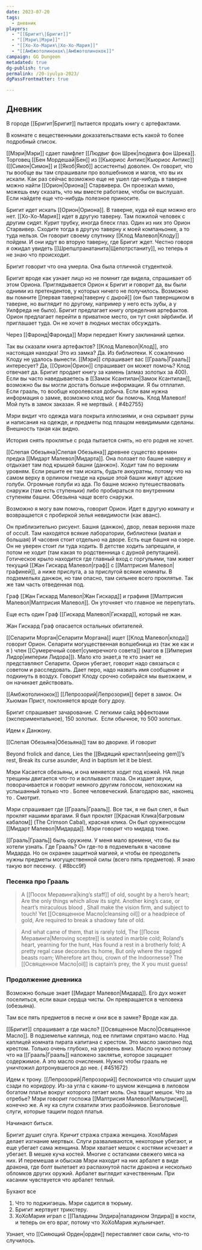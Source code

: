 ```yaml
---
date: 2023-07-20
tags:
  - дневник
players:
  - "[[Бригит\|Бригит]]"
  - "[[Мэри\|Мэри]]"
  - "[[Хо-Хо-Мария\|Хо-Хо-Мария]]"
  - "[[Амбжотолинокок\|Амбжотолинокок]]"
campaign: GG Dungeon
metadated: true
dg-publish: true
permalink: /20-iyulya-2023/
dgPassFrontmatter: true

---
```



## Дневник
В городе [[Бригит\|Бригит]] пытается продать книгу с артефактами.

В комнате с вещественными доказательствами есть какой то более подробный список.

[[Мэри\|Мэри]] сдает памфлет [[Людвиг фон Шрек\|людвига фон Шрека]]. Торговец [[Бен Мордешай\|Бен]] из [[Кьюриос Антикс\|Кьюриос Антикс]] ([[Симон\|Симон]] и [[Якоб\|Якоб]] ассистенты) доволен. Он говорит, что ты вообще вы там спрашивали про волшебников и магов, что вы их искали. Как раз сейчас возможно еще не ушел где-нибудь в таверне можно найти [[Орион\|Ориона]] Старвивера. Он проезжал мимо, можешь ему сказать, что мы вместе работаем, чтобы он выслушал. Если найдете еще что-нибудь полезное приносите.

Бригит идет искать [[Орион\|Ориона]]. В таверне, куда ей еще можно его нет. [[Хо-Хо-Мария]] идет в другую таверну. Там пожилой человек с другим сидят. Курит трубку, иногда блеск глаз. Один из них это Орион Старвивер. Сходите тогда в другую таверну к моей компаньонке, а то туда нельзя. Он говорит своему спутнику [[Клод Малевол\|Клоду]] пойдем. И они идут во вторую таверну, где Бригит ждет. Честно говоря я ожидал увидеть [[Шрепштранатанита\|Щепотрстаниту]], но теперь я  не знаю что происходит.

Бригит говорит что она умерла. Она была отличной студенткой.

Бригит вроде как узнает лицо но не помнит где видела, спрашивает об этом Ориона. Приглядывается Орион к Бригит и говорит да, вы были одними из претендентов, у которых ничего не получилось. Возможно вы помните [[первая таверна\|таверну с дырой]] (он был тавернщиком в таверне, но выглядит по другому, например у него есть зубы, а у Уилфреда не было). Бригит предлагает книгу определния артефактов. Орион предлагает перейти в приватное место, он тут снял эйрбинби. И приглашает туда. Он не хочет в людных местах обсуждать.

Через [[Фаронд\|Фаронда]] Мэри передает Книгу заклинаний щепки.

Так вы сказали книга артефактов? [[Клод Малевол\|Клод]], это настоящая находка! Это из замка? Да. Из библиотеки. К сожалению Клоду не удалось вынести. [[Мэри]] спрашивает вас [[Грааль\|Грааль]] интересует? Да, [[Орион\|Орион]] спрашивает он может помочь? Клод отвечает да. Бригит продает книгу за камень (алмаз золотых за 400). Если вы часто наведываетесь в [[Замок Ксантилан\|Замок Ксантилан]], возможно бы вы могли достать больше информации. Я бы отплатил. Если грааль, то вообще королевская добыча. Если вам нужна информация о замке, возможно клод мог бы помочь. Клод Малевол! Мой путь в замок заказан. Я не мертвый.
{ #4b2755}


Мэри видит что одежда мага покрыта иллюзиями, и она скрывает руны и написания на одежде, и предметы под плащом невидимыми сделаны. Внешность такая как видно.

История снять проклятье с рода пытается снять, но его родня не хочет.

[[Слепая Обезьяна\|Слепая Обезьяна]] древнее существо времен предка [[Мидарт Малевол\|Мидарта]]. Она ползает по башне наверху и отдыхает там под крышей башни (данжон). Ходит там по верхним уровням. Если решите ее там искать, будьте аккуратны, потому что на самом верху в орлином гнезде на крыше этой башни живут адские голуби. Огромные голуби из ада. По башне можно путешестваовать снаружи (там есть ступеньки) либо пробираться по внутренним ступеням башни. Обезьяна чаще всего снаружи.

Возможно я могу вам помочь, говорит Орион. Идет в другую комнату и возвращается с пробиркой зелья невидимости (как аванс).

Он приблизительно рисуент. Башня (данжон), двор, левая верхняя maze of occult. Там находятся всякие лаборатории, библиотеки (малая и большая) И часовня стоит отдельно на дворе. Есть еще башня на озере. Он не уверен стоит ли туда ходить. В детстве ходить запрещали, и потом не ходит (там какая то родственница с дурной репутацией). Готическое крыло находится где главный вход с горгульями, там живет текущий [[Жан Гискард Малевол\|граф]] с [[Малтрисия Малевол\|графиней]], а ниже прислуга, а за прислугой всякие комнаты. В подземельях данжон, но там опасно, там сильнее всего проклятье. Так же там часть отведенная под.

Граф [[Жан Гискард Малевол\|Жан Гискард]] и графиня [[Малтрисия Малевол\|Малтрисия Малевол]]. Он уточняет что главное не перепутать.

Еще есть один Граф [[Гискард Малевол\|Гискард]], который не жан.

Жан Гискард Граф опасается остальных обитателей.

[[Селарити Морган\|Селарити Моргана]] ищет [[Клод Малевол\|клода]] говорит Орион. Селарити могущественная волшебница из (так же как и я ) член [[Сумеречный совет\|сумеречного совета]] (магов в [[Империя Лидор\|империи Лидора]]). Мало кто знает,а те кто знает не представляют Селарити. Орион убегает, говорит надо связаться с советом и расследовать. Дает перо, надо назвать имя сообщение и подкинуть в воздух. Говорит Клоду срочно собирайся мы выезжаем, и он начинает действовать.

[[Амбжотолинокок]] [[Лепрозорий\|Лепрозория]] берет в замок. Он Хьюман Прист, поклоняется вроде богу дроу.

Бригит спрашивает зачарование. С легкими сайд эффектоами (экспериментальное), 150 золотых.  Если обычное, то 500 золотых.

Идем к Данжону.

[[Слепая Обезьяна\|Обезьяна]] там во дворике. И говорит

Beyond frolick and dance, Lies the [[Видящий кристалл\|seeing gem]]’s rest, Break its curse asunder, And in baptism let it be blest.

Мэри Касается обезьяны, и она меняется ходит под кожей. НА лице трещины двигается что-то и всплывают глаза. Он издает звуки, поворачивается и говорит немного другим голосом, непохожим на услышанный только что . Более человеческий. Благодарю вас, наконец то . Смотрит.

Мэри спрашивает где [[Грааль\|Грааль]]. Все так, я не был слеп, я был проклят нашими врагами. Я был проклят [[Красная Клика\|багровым кабалом]] (The Crimson Cabal), красная клика. Он был оруженосцом [[Мидарт Малевол\|Мидарда]]. Мэри говорит что мидард тоже.

[[Грааль\|Грааль]] быль оружием. У меня мало времени, что бы вы хотели узнать. Где Грааль? Он где-то в подземельях в часовне Мидарда. Но он охранен защитной магией, и чтобы ее преодолеть нужны предметы могущественной силы (всего пять предметов). Я знаю такую вот песенку. 
{ #8bcc9f}


### Песенка про Грааль

>A [[Посох Меравинга\|king’s staff]] of old, sought by a hero’s heart;
>Are the only things which allow its sight.
>Another king’s case, or heart’s miraculous blood ,
>Shall make the vision firm, and subject to touch!
>Yet [[Освященное Масло\|cleansing oil]] or a headpiece of gold,
>Are required to break a shadowy fate of old.

>And what came of them, that is rarely told,
>The [[Посох Меравинга\|Meroving sceptre]] is seated in marble cold;
>Roland’s heart, yearning for the hunt,
>Has found a rest in a brotherly fold;
>A pretty regal case decorates its home,
>But only where the ragged beasts roam;
>Wherefore art thou, crown of the Indoornesse?
>The [[Освященное Масло\|oil]] is captain’s prey, the X you must guess!

### Продолжение дневника

Возможно больше знает [[Мидарт Малевол\|Мидард]]. Его дух может поселиться, если ваши сердца чисты. Он превращается в человека (обезьяна).

Там все пять предметов в песне и они все в замке? Вроде как да.

[[Бригит]] спрашивает а где масло? [[Освященное Масло\|Освященное Масло]]. В подземелье каплица, под ее плитами спрятано масло. Над каплицей комната пирата капитана с крестом. Это масло закопано под крестом. Только очень глубоко, на уровень вниз. Масло нужно потому что на [[Грааль\|Грааль]] наложено заклятье, которое защищает содержимое. А это масло очисления. Нужно чтобы грааль не уничтожил дотронувшегося до нее.
{ #451672}


Идем к трону. [[Лепрозорий\|Лепрозорий]] беспокоится что слышит шум сзади по коридору. Из-за угла с каким-то шумом женщина в лиловом богатом платье вокруг которого летает моль. Она тащит мешок. Что за отребье? Мэри говорит госпожа [[Малтрисия Малевол\|Мальтрисия]], конечно же. А ну ка слуги схватили этих разбойников. Безголовые слуги, которые тащили подол платья.

Начинают биться.

Бригит душит слуга. Кричит стража стража женщина. ХохоМария делает изгнание мертвых. Слуги разваливаются, некоторые убегают, и еще убегает сама женщина. Мэри хватает мешок с костями исчезает и убегает. В мешке куча костей. Многие с остатками свежего мяса на них. И перемешав и обыскав Мэри находит на них арбалет в виде дракона, где болт вылетает из распахнутой пасти дракона и несколько обломков других оружий. Арбалет выглядит качественным. При касании чувствуется что арбалет теплый.

Бухают все

1. Что то поджигаешь. Мэри садится в тюрьму.
2. Бригит жертвует трикстеру.
3. ХоХоМария играл с [[Паладины Элдира\|паладином Элдира]] в кости, и теперь он его враг, потому что ХоХоМария жульничает.

Узнает, что [[Сияющий Орден\|орден]] переставляет свои силы, что-то случилось.